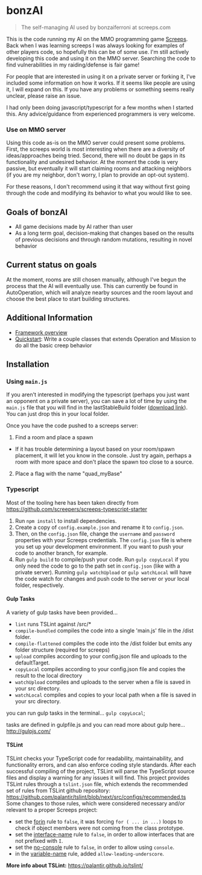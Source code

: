 # bonzAI
> The self-managing AI used by bonzaiferroni at screeps.com

This is the code running my AI on the MMO programming game [Screeps](https://screeps.com/). Back when I was learning screeps I was always looking for examples of other players code, so hopefully this can be of some use. I'm still actively developing this code and using it on the MMO server. Searching the code to find vulnerabilities in my raiding/defense is fair game!

For people that are interested in using it on a private server or forking it, I've included some information on how it works. If it seems like people are using it, I will expand on this. If you have any problems or something seems really unclear, please raise an issue. 

I had only been doing javascript/typescript for a few months when I started this. Any advice/guidance from experienced programmers is very welcome.

### Use on MMO server
Using this code as-is on the MMO server could present some problems. First, the screeps world is most interesting when there are a diversity of ideas/approaches being tried. Second, there will no doubt be gaps in its functionality and undesired behavior. At the moment the code is very passive, but eventually it will start claiming rooms and attacking neighbors (if you are my neighbor, don't worry, I plan to provide an opt-out system).

For these reasons, I don't recommend using it that way without first going through the code and modifying its behavior to what you would like to see. 

## Goals of bonzAI
- All game decisions made by AI rather than user
- As a long term goal, decision-making that changes based on the results of previous decisions and through random mutations, resulting in novel behavior

## Current status on goals
At the moment, rooms are still chosen manually, although I've begun the process that the AI will eventually use. This can currently be found in AutoOperation, which will analyze nearby sources and the room layout and choose the best place to start building structures.

## Additional Information
* [Framework overview](https://github.com/bonzaiferroni/bonzAI/wiki/Framework-Overview)
* [Quickstart](https://github.com/bonzaiferroni/bonzAI/wiki/bonzAI-Quickstart): Write a couple classes that extends Operation and Mission to do all the basic creep behavior

## Installation

### Using `main.js`

If you aren't interested in modifying the typescript (perhaps you just want an opponent on a private server), you can save a lot of time by using the `main.js` file that you will find in the lastStableBuild folder ([download link](https://github.com/bonzaiferroni/bonzAI/blob/master/lastStableBuild/main.js)). You can just drop this in your local folder.

Once you have the code pushed to a screeps server: 

1. Find a room and place a spawn
 * If it has trouble determining a layout based on your room/spawn placement, it will let you know in the console. Just try again, perhaps a room with more space and don't place the spawn too close to a source.
2. Place a flag with the name "quad_myBase"

### Typescript

Most of the tooling here has been taken directly from https://github.com/screepers/screeps-typescript-starter

1. Run `npm install` to install dependencies.
2. Create a copy of `config.example.json` and rename it to `config.json`.
3. Then, on the `config.json` file, change the `username` and `password` properties with your Screeps credentials. The `config.json` file is where you set up your development environment. If you want to push your code to another branch, for example.
4. Run `gulp build` to compile/push your code. Run `gulp copyLocal` if you only need the code to go to the path set in `config.json` (like with a private server). Running `gulp watchUpload` or `gulp watchLocal` will have the code watch for changes and push code to the server or your local folder, respectively.

#### Gulp Tasks
A variety of gulp tasks have been provided...

 - `lint` runs TSLint against /src/*
 - `compile-bundled` compiles the code into a single 'main.js' file in the /dist folder.
 - `compile-flattened` compiles the code into the /dist folder but emits any folder structure (required for screeps)
 - `upload` compiles according to your config.json file and uploads to the defaultTarget.
 - `copyLocal` compiles according to your config.json file and copies the result to the local directory
 - `watchUpload` compiles and uploads to the server when a file is saved in your src directory.
 - `watchLocal` compiles and copies to your local path when a file is saved in your src directory.

you can run gulp tasks in the terminal... ` gulp copyLocal `;

tasks are defined in gulpfile.js and you can read more about gulp here...
http://gulpjs.com/

#### TSLint

TSLint checks your TypeScript code for readability, maintainability, and functionality errors, and can also enforce coding style standards.
After each successful compiling of the project, TSLint will parse the TypeScript source files and display a warning for any issues it will find.
This project provides TSLint rules through a `tslint.json` file, which extends the recommended set of rules from TSLint github repository: https://github.com/palantir/tslint/blob/next/src/configs/recommended.ts
Some changes to those rules, which were considered necessary and/or relevant to a proper Screeps project:

 - set the [forin](http://palantir.github.io/tslint/rules/forin/) rule to `false`, it was forcing `for ( ... in ...)` loops to check if object members were not coming from the class prototype.
 - set the [interface-name](http://palantir.github.io/tslint/rules/interface-name/) rule to `false`, in order to allow interfaces that are not prefixed with `I`.
 - set the [no-console](http://palantir.github.io/tslint/rules/no-console/) rule to `false`, in order to allow using `console`.
 - in the [variable-name](http://palantir.github.io/tslint/rules/variable-name/) rule, added `allow-leading-underscore`.

**More info about TSLint:** https://palantir.github.io/tslint/
